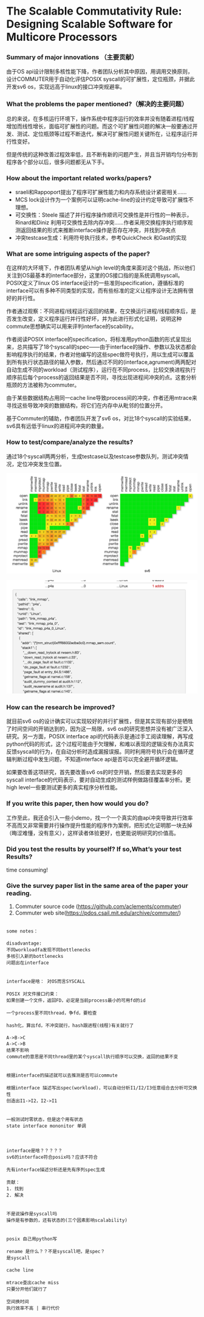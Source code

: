 # The Scalable Commutativity Rule: Designing Scalable Software for Multicore Processors 



### Summary of major innovations （主要贡献）

由于OS api设计限制多核性能下降，作者团队分析其中原因，用调用交换原则，设计COMMUTER用于自动化评估POSIX syscall的可扩展性，定位瓶颈，并据此开发sv6 os，实现远高于linux的接口冲突规避率。





### What the problems the paper mentioned?（解决的主要问题）

总的来说，在多核运行环境下，操作系统中程序运行的效率并没有随着进程/线程增加而线性增长，面临可扩展性的问题。而这个可扩展性问题的解决一般要通过开发、测试、定位瓶颈等过程不断迭代，解决可扩展性问题关键所在，让程序运行并行性变好。

但是传统的这种改善过程效率低，且不断有新的问题产生，并且当开销均匀分布到程序各个部分以后，很多问题都无从下手。



### How about the important related works/papers?

* sraeli和Rappoport提出了程序可扩展性能力和内存系统设计紧密相关…...
* MCS lock设计作为一个案例可以证明cache-line的设计约定导致可扩展性不理想。
* 可交换性：Steele 描述了并行程序操作顺讯可交换性是并行性的一种表示，Rinard和Diniz 利用可交换性去除内存冲突……作者采用交换程序执行顺序观测返回结果的形式来推断interface操作是否存在冲突，并找到冲突点
* 冲突testcase生成：利用符号执行技术，参考QuickCheck 和Gast的实现



### What are some intriguing aspects of the paper?

在这样的大环境下，作者团队希望从high level的角度来面对这个挑战，所以他们关注到OS最基本的interface部分，这里的OS接口指的是系统调用syscall。POSIX定义了linux OS interface设计的一些准则specification，遵循标准的interface可以有多种不同类型的实现，而有些标准的定义让程序设计无法拥有很好的并行性。

作者通过观察：不同进程/线程运行返回的结果，在交换运行进程/线程顺序后，是否发生改变，定义程序运行并行性好坏，并为此进行形式化证明，说明这种commute思想确实可以用来评判interface的scability。

作者阅读POSIX interface的specification，将标准用python函数的形式呈现出来，总共描写了18个syscall的spec——由于interface的操作、参数以及状态都会影响程序执行的结果，作者对他编写的这些spec做符号执行，用以生成可以覆盖到所有执行状态路径的输入参数，然后通过不同的(interface,agrument)两两配对自动生成不同的workload（测试程序），运行在不同process，比较交换进程执行顺序前后每个process的返回结果是否不同，寻找出现进程间冲突的点。这套分析瓶颈的方法被称为commuter。

由于某些数据结构占用同一cache line导致process间的冲突，作者还用mtrace来寻找这些导致冲突的数据结构，将它们在内存中从毗邻的位置分开。

基于Commuter的辅助，作者团队开发了sv6 os，对比18个syscall的实验结果，sv6具有远低于linux的进程间冲突的数量。





### How to test/compare/analyze the results?

通过18个syscall两两分析，生成testcase以及testcase参数队列，测试冲突情况，定位冲突发生位置。



![Snipaste_2019-04-28_14-43-41](pic/Snipaste_2019-04-28_14-43-41.png)



![Snipaste_2019-04-28_14-45-25](pic/Snipaste_2019-04-28_14-45-25.png)



### How can the research be improved?

就目前sv6 os的设计确实可以实现较好的并行扩展性，但是其实现有部分是牺牲了时间空间的开销达到的，因为这一局限，sv6 os的研究思想并没有被广泛深入研究。另一方面，POSIX interface api的代码表示是通过手工阅读理解，再写成python代码的形式，这个过程可能由于欠理解，和难以表现的逻辑没有办法真实反馈syscall的行为，在自动分析时造成漏报误报。同时利用符号执行会在循环逻辑判断过程中发生问题，不知道interface api是否可以完全避开循环逻辑。

如果要改善这项研究，首先要改善sv6 os的时空开销，然后要去实现更多的syscall interface的代码表示，要对自动生成的测试样例做路径覆盖率分析。更high level一些要测试更多的真实程序分析性能。



### If you write this paper, then how would you do?

工作至此，我还会引入一些小demo，找一个一个真实的由api冲突导致并行效率不高而又非常需要并行操作提升性能的程序作为案例，把形式化证明那一块去掉（晦涩难懂，没有意义），这样读者体验更好，也更能说明研究的价值高。

### Did you test the results by yourself? If so,What’s your test Results?

time consuming!

### Give the survey paper list in the same area of the paper your reading.

1. Commuter source code (https://github.com/aclements/commuter)
2. Commuter web site(https://pdos.csail.mit.edu/archive/commuter/)











```

some notes：

disadvantage:
不同workloadfa发现不同bottlenecks
多核引入新的bottlenecks
问题出在interface


interface是啥： 对OS而言SYSCALL

POSIX 对文件接口约束：
如果创建一个文件，返回FD，必定是当前process最小的可用fd的id

一个process里不同thread，争fd，要检查

hash化，算出fd，不冲突就行，hash跟进程(线程)有关就行了

A->B->C
A->C->B
结果不影响
commute的意思是不同thread里的某个syscall执行顺序可以交换，返回的结果不变


根据interface的描述就可以去推测是否可以commute

根据interface 描述写出spec(workload)，可以自动分析I1/I2/I3任意组合去分析可交换性
创造出I1->I2，I2->I1


一般测试时零状态，但是这个用有状态
state interface mononitor 单调



interface是啥？？？？？
sv6的interface符合posix吗？应该不符合

先有interface描述分析还是先有序列spec生成

贡献：
1. 找到
2. 解决


不是说操作是syscall吗
操作是有参数的，还有状态的(三个因素影响scalability)


posix 自己用python写

rename 是什么？？不是syscall吧，是spec？
是syscall

cache line

mtrace查出cache miss
只要分开他们就行了

空间换时间
执行效率不高 | 串行代价


```

